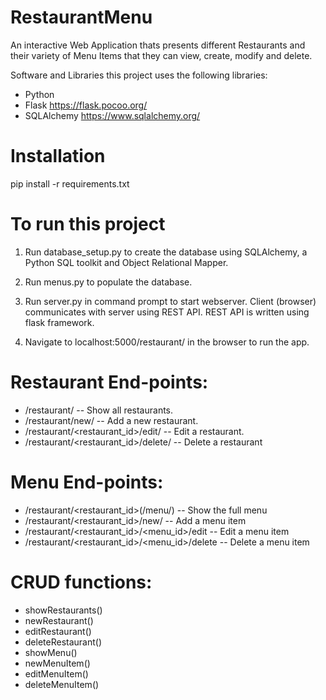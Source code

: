 # RestaurantMenu
  An interactive Web Application thats presents different Restaurants and their variety of Menu Items that they can view, create, modify and delete.

Software and Libraries this project uses the following libraries:

* Python
* Flask https://flask.pocoo.org/
* SQLAlchemy https://www.sqlalchemy.org/

# Installation

pip install -r requirements.txt

# To run this project

1. Run database_setup.py to create the database using SQLAlchemy, a Python SQL toolkit and Object Relational Mapper.

2. Run menus.py to populate the database.

3. Run server.py in command prompt to start webserver. Client (browser) communicates with server using REST API. REST API is written using flask framework.

4. Navigate to localhost:5000/restaurant/ in the browser to run the app.

# Restaurant End-points:
* /restaurant/                        --  Show all restaurants.
* /restaurant/new/                    --  Add a new restaurant.
* /restaurant/<restaurant_id>/edit/   --  Edit a restaurant.
* /restaurant/<restaurant_id>/delete/ --  Delete a restaurant

# Menu End-points:
* /restaurant/<restaurant_id>(/menu/)           -- Show the full menu
* /restaurant/<restaurant_id>/new/              -- Add a menu item
* /restaurant/<restaurant_id>/<menu_id>/edit     -- Edit a menu item
* /restaurant/<restaurant_id>/<menu_id>/delete   -- Delete a menu item
  
# CRUD functions:
* showRestaurants()
* newRestaurant()
* editRestaurant()
* deleteRestaurant()
* showMenu()
* newMenuItem()
* editMenuItem()
* deleteMenuItem()
